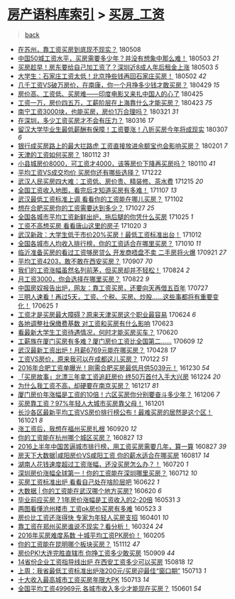 [房产语料库索引](../../README.md)  > [买房_工资](买房_工资.md)
====
> [back](../README.md)

- [在苏州，靠工资买房到底现不现实？](http://jkwz.applinzi.com/ittc/7100469990547522566.html#%E5%9C%A8%E8%8B%8F%E5%B7%9E%EF%BC%8C%E9%9D%A0%E5%B7%A5%E8%B5%84%E4%B9%B0%E6%88%BF%E5%88%B0%E5%BA%95%E7%8E%B0%E4%B8%8D%E7%8E%B0%E5%AE%9E%EF%BC%9F) 180508  
- [中国50城工资水平，买房需要多少年？并没有想象中那么难！](http://jkwz.applinzi.com/ittc/7098940424133805062.html#%E4%B8%AD%E5%9B%BD50%E5%9F%8E%E5%B7%A5%E8%B5%84%E6%B0%B4%E5%B9%B3%EF%BC%8C%E4%B9%B0%E6%88%BF%E9%9C%80%E8%A6%81%E5%A4%9A%E5%B0%91%E5%B9%B4%EF%BC%9F%E5%B9%B6%E6%B2%A1%E6%9C%89%E6%83%B3%E8%B1%A1%E4%B8%AD%E9%82%A3%E4%B9%88%E9%9A%BE%EF%BC%81) 180503 *21* 
- [买房趁早！房东要给自己加工资了？深圳近8成人年后租金上涨](http://jkwz.applinzi.com/ittc/7098937761384104977.html#%E4%B9%B0%E6%88%BF%E8%B6%81%E6%97%A9%EF%BC%81%E6%88%BF%E4%B8%9C%E8%A6%81%E7%BB%99%E8%87%AA%E5%B7%B1%E5%8A%A0%E5%B7%A5%E8%B5%84%E4%BA%86%EF%BC%9F%E6%B7%B1%E5%9C%B3%E8%BF%918%E6%88%90%E4%BA%BA%E5%B9%B4%E5%90%8E%E7%A7%9F%E9%87%91%E4%B8%8A%E6%B6%A8) 180503 *5* 
- [大学生：石家庄工资太低！北京挣些钱再回石家庄买房！](http://jkwz.applinzi.com/ittc/7098542133265040391.html#%E5%A4%A7%E5%AD%A6%E7%94%9F%EF%BC%9A%E7%9F%B3%E5%AE%B6%E5%BA%84%E5%B7%A5%E8%B5%84%E5%A4%AA%E4%BD%8E%EF%BC%81%E5%8C%97%E4%BA%AC%E6%8C%A3%E4%BA%9B%E9%92%B1%E5%86%8D%E5%9B%9E%E7%9F%B3%E5%AE%B6%E5%BA%84%E4%B9%B0%E6%88%BF%EF%BC%81) 180502 *42* 
- [几千工资VS破万房价，在南康，你一个月挣多少钱才敢买房？](http://jkwz.applinzi.com/ittc/7097313972590216202.html#%E5%87%A0%E5%8D%83%E5%B7%A5%E8%B5%84VS%E7%A0%B4%E4%B8%87%E6%88%BF%E4%BB%B7%EF%BC%8C%E5%9C%A8%E5%8D%97%E5%BA%B7%EF%BC%8C%E4%BD%A0%E4%B8%80%E4%B8%AA%E6%9C%88%E6%8C%A3%E5%A4%9A%E5%B0%91%E9%92%B1%E6%89%8D%E6%95%A2%E4%B9%B0%E6%88%BF%EF%BC%9F) 180429 *15* 
- [房价高、工资低、买房难——印度电影又来扎中国人的心了](http://jkwz.applinzi.com/ittc/7095918875306886150.html#%E6%88%BF%E4%BB%B7%E9%AB%98%E3%80%81%E5%B7%A5%E8%B5%84%E4%BD%8E%E3%80%81%E4%B9%B0%E6%88%BF%E9%9A%BE%E2%80%94%E2%80%94%E5%8D%B0%E5%BA%A6%E7%94%B5%E5%BD%B1%E5%8F%88%E6%9D%A5%E6%89%8E%E4%B8%AD%E5%9B%BD%E4%BA%BA%E7%9A%84%E5%BF%83%E4%BA%86) 180425  
- [工资一万，房价四五万，工薪阶层在上海靠什么才能买房？](http://jkwz.applinzi.com/ittc/7095181363357680650.html#%E5%B7%A5%E8%B5%84%E4%B8%80%E4%B8%87%EF%BC%8C%E6%88%BF%E4%BB%B7%E5%9B%9B%E4%BA%94%E4%B8%87%EF%BC%8C%E5%B7%A5%E8%96%AA%E9%98%B6%E5%B1%82%E5%9C%A8%E4%B8%8A%E6%B5%B7%E9%9D%A0%E4%BB%80%E4%B9%88%E6%89%8D%E8%83%BD%E4%B9%B0%E6%88%BF%EF%BC%9F) 180423 *75* 
- [南宁工资3000块，也能买房，房价1万合理吗？](http://jkwz.applinzi.com/ittc/7083051453646373894.html#%E5%8D%97%E5%AE%81%E5%B7%A5%E8%B5%843000%E5%9D%97%EF%BC%8C%E4%B9%9F%E8%83%BD%E4%B9%B0%E6%88%BF%EF%BC%8C%E6%88%BF%E4%BB%B71%E4%B8%87%E5%90%88%E7%90%86%E5%90%97%EF%BC%9F) 180321 *31* 
- [在深圳，多少工资买房才不会有压力？](http://jkwz.applinzi.com/ittc/7081126728854668295.html#%E5%9C%A8%E6%B7%B1%E5%9C%B3%EF%BC%8C%E5%A4%9A%E5%B0%91%E5%B7%A5%E8%B5%84%E4%B9%B0%E6%88%BF%E6%89%8D%E4%B8%8D%E4%BC%9A%E6%9C%89%E5%8E%8B%E5%8A%9B%EF%BC%9F) 180316 *17* 
- [留汉大学毕业生最低薪酬有保障！工资要涨！八折买房今年将成现实](http://jkwz.applinzi.com/ittc/7077567588479796240.html#%E7%95%99%E6%B1%89%E5%A4%A7%E5%AD%A6%E6%AF%95%E4%B8%9A%E7%94%9F%E6%9C%80%E4%BD%8E%E8%96%AA%E9%85%AC%E6%9C%89%E4%BF%9D%E9%9A%9C%EF%BC%81%E5%B7%A5%E8%B5%84%E8%A6%81%E6%B6%A8%EF%BC%81%E5%85%AB%E6%8A%98%E4%B9%B0%E6%88%BF%E4%BB%8A%E5%B9%B4%E5%B0%86%E6%88%90%E7%8E%B0%E5%AE%9E) 180307 *6* 
- [银行成买房路上的最大拦路虎 工资直接放进余额宝也会影响买房？](http://jkwz.applinzi.com/ittc/7065165761377469457.html#%E9%93%B6%E8%A1%8C%E6%88%90%E4%B9%B0%E6%88%BF%E8%B7%AF%E4%B8%8A%E7%9A%84%E6%9C%80%E5%A4%A7%E6%8B%A6%E8%B7%AF%E8%99%8E+%E5%B7%A5%E8%B5%84%E7%9B%B4%E6%8E%A5%E6%94%BE%E8%BF%9B%E4%BD%99%E9%A2%9D%E5%AE%9D%E4%B9%9F%E4%BC%9A%E5%BD%B1%E5%93%8D%E4%B9%B0%E6%88%BF%EF%BC%9F) 180201 *7* 
- [天津的工资如何买房？](http://jkwz.applinzi.com/ittc/7057527616116884490.html#%E5%A4%A9%E6%B4%A5%E7%9A%84%E5%B7%A5%E8%B5%84%E5%A6%82%E4%BD%95%E4%B9%B0%E6%88%BF%EF%BC%9F) 180112 *31* 
- [小县城房价8000，可工资才4000，该等房价下降再买房吗？](http://jkwz.applinzi.com/ittc/7056234694452970502.html#%E5%B0%8F%E5%8E%BF%E5%9F%8E%E6%88%BF%E4%BB%B78000%EF%BC%8C%E5%8F%AF%E5%B7%A5%E8%B5%84%E6%89%8D4000%EF%BC%8C%E8%AF%A5%E7%AD%89%E6%88%BF%E4%BB%B7%E4%B8%8B%E9%99%8D%E5%86%8D%E4%B9%B0%E6%88%BF%E5%90%97%EF%BC%9F) 180110 *41* 
- [平均工资VS成交均价 买房你还有哪些选择？](http://jkwz.applinzi.com/ittc/7049759048113587217.html#%E5%B9%B3%E5%9D%87%E5%B7%A5%E8%B5%84VS%E6%88%90%E4%BA%A4%E5%9D%87%E4%BB%B7+%E4%B9%B0%E6%88%BF%E4%BD%A0%E8%BF%98%E6%9C%89%E5%93%AA%E4%BA%9B%E9%80%89%E6%8B%A9%EF%BC%9F) 171222  
- [武汉人民买房四大难：工资低、房价贵、精装修、茶水费](http://jkwz.applinzi.com/ittc/7047253261680116753.html#%E6%AD%A6%E6%B1%89%E4%BA%BA%E6%B0%91%E4%B9%B0%E6%88%BF%E5%9B%9B%E5%A4%A7%E9%9A%BE%EF%BC%9A%E5%B7%A5%E8%B5%84%E4%BD%8E%E3%80%81%E6%88%BF%E4%BB%B7%E8%B4%B5%E3%80%81%E7%B2%BE%E8%A3%85%E4%BF%AE%E3%80%81%E8%8C%B6%E6%B0%B4%E8%B4%B9) 171215 *20* 
- [全国工资收入地图，看完后才知道买房有多难！](http://jkwz.applinzi.com/ittc/7033274524336915473.html#%E5%85%A8%E5%9B%BD%E5%B7%A5%E8%B5%84%E6%94%B6%E5%85%A5%E5%9C%B0%E5%9B%BE%EF%BC%8C%E7%9C%8B%E5%AE%8C%E5%90%8E%E6%89%8D%E7%9F%A5%E9%81%93%E4%B9%B0%E6%88%BF%E6%9C%89%E5%A4%9A%E9%9A%BE%EF%BC%81) 171107 *13* 
- [武汉最低工资标准上调 看看你的工资能在哪儿买房？](http://jkwz.applinzi.com/ittc/7031382858550215697.html#%E6%AD%A6%E6%B1%89%E6%9C%80%E4%BD%8E%E5%B7%A5%E8%B5%84%E6%A0%87%E5%87%86%E4%B8%8A%E8%B0%83+%E7%9C%8B%E7%9C%8B%E4%BD%A0%E7%9A%84%E5%B7%A5%E8%B5%84%E8%83%BD%E5%9C%A8%E5%93%AA%E5%84%BF%E4%B9%B0%E6%88%BF%EF%BC%9F) 171102  
- [想在合肥买房你的工资需要达到多少？](http://jkwz.applinzi.com/ittc/7029058840979571729.html#%E6%83%B3%E5%9C%A8%E5%90%88%E8%82%A5%E4%B9%B0%E6%88%BF%E4%BD%A0%E7%9A%84%E5%B7%A5%E8%B5%84%E9%9C%80%E8%A6%81%E8%BE%BE%E5%88%B0%E5%A4%9A%E5%B0%91%EF%BC%9F) 171027 *25* 
- [全国各城市平均工资新鲜出炉，拖后腿的你凭什么买房](http://jkwz.applinzi.com/ittc/7028326963700302864.html#%E5%85%A8%E5%9B%BD%E5%90%84%E5%9F%8E%E5%B8%82%E5%B9%B3%E5%9D%87%E5%B7%A5%E8%B5%84%E6%96%B0%E9%B2%9C%E5%87%BA%E7%82%89%EF%BC%8C%E6%8B%96%E5%90%8E%E8%85%BF%E7%9A%84%E4%BD%A0%E5%87%AD%E4%BB%80%E4%B9%88%E4%B9%B0%E6%88%BF) 171025 *1* 
- [工资不高想买房 看看唐山这里的房子](http://jkwz.applinzi.com/ittc/7026467007145444369.html#%E5%B7%A5%E8%B5%84%E4%B8%8D%E9%AB%98%E6%83%B3%E4%B9%B0%E6%88%BF+%E7%9C%8B%E7%9C%8B%E5%94%90%E5%B1%B1%E8%BF%99%E9%87%8C%E7%9A%84%E6%88%BF%E5%AD%90) 171020 *3* 
- [武汉新政：大学生低于市价20%买房！最低工资标准出台！](http://jkwz.applinzi.com/ittc/7023549259566285841.html#%E6%AD%A6%E6%B1%89%E6%96%B0%E6%94%BF%EF%BC%9A%E5%A4%A7%E5%AD%A6%E7%94%9F%E4%BD%8E%E4%BA%8E%E5%B8%82%E4%BB%B720%25%E4%B9%B0%E6%88%BF%EF%BC%81%E6%9C%80%E4%BD%8E%E5%B7%A5%E8%B5%84%E6%A0%87%E5%87%86%E5%87%BA%E5%8F%B0%EF%BC%81) 171012  
- [全国各城市人均收入排行榜，你的工资适合在哪里买房？](http://jkwz.applinzi.com/ittc/7022728734166221840.html#%E5%85%A8%E5%9B%BD%E5%90%84%E5%9F%8E%E5%B8%82%E4%BA%BA%E5%9D%87%E6%94%B6%E5%85%A5%E6%8E%92%E8%A1%8C%E6%A6%9C%EF%BC%8C%E4%BD%A0%E7%9A%84%E5%B7%A5%E8%B5%84%E9%80%82%E5%90%88%E5%9C%A8%E5%93%AA%E9%87%8C%E4%B9%B0%E6%88%BF%EF%BC%9F) 171010 *11* 
- [临沂准备买房的看过工资够房贷么 开发商捂盘不卖 二手房将火爆](http://jkwz.applinzi.com/ittc/7015802893486261264.html#%E4%B8%B4%E6%B2%82%E5%87%86%E5%A4%87%E4%B9%B0%E6%88%BF%E7%9A%84%E7%9C%8B%E8%BF%87%E5%B7%A5%E8%B5%84%E5%A4%9F%E6%88%BF%E8%B4%B7%E4%B9%88+%E5%BC%80%E5%8F%91%E5%95%86%E6%8D%82%E7%9B%98%E4%B8%8D%E5%8D%96+%E4%BA%8C%E6%89%8B%E6%88%BF%E5%B0%86%E7%81%AB%E7%88%86) 170921 *27* 
- [平均工资4203，敢不敢在西安买房？](http://jkwz.applinzi.com/ittc/7010507155348931600.html#%E5%B9%B3%E5%9D%87%E5%B7%A5%E8%B5%844203%EF%BC%8C%E6%95%A2%E4%B8%8D%E6%95%A2%E5%9C%A8%E8%A5%BF%E5%AE%89%E4%B9%B0%E6%88%BF%EF%BC%9F) 170907 *70* 
- [我们的工资涨幅虽然名列前茅，但买房却并不轻松！](http://jkwz.applinzi.com/ittc/7005319235621094416.html#%E6%88%91%E4%BB%AC%E7%9A%84%E5%B7%A5%E8%B5%84%E6%B6%A8%E5%B9%85%E8%99%BD%E7%84%B6%E5%90%8D%E5%88%97%E5%89%8D%E8%8C%85%EF%BC%8C%E4%BD%86%E4%B9%B0%E6%88%BF%E5%8D%B4%E5%B9%B6%E4%B8%8D%E8%BD%BB%E6%9D%BE%EF%BC%81) 170824 *2* 
- [月工资3000，你会选择在哪里买房？](http://jkwz.applinzi.com/ittc/7004673698483930129.html#%E6%9C%88%E5%B7%A5%E8%B5%843000%EF%BC%8C%E4%BD%A0%E4%BC%9A%E9%80%89%E6%8B%A9%E5%9C%A8%E5%93%AA%E9%87%8C%E4%B9%B0%E6%88%BF%EF%BC%9F) 170822 *9* 
- [中国房奴报告出炉，网友：靠工资买房，还要向天再借五百年](http://jkwz.applinzi.com/ittc/6995081415610598416.html#%E4%B8%AD%E5%9B%BD%E6%88%BF%E5%A5%B4%E6%8A%A5%E5%91%8A%E5%87%BA%E7%82%89%EF%BC%8C%E7%BD%91%E5%8F%8B%EF%BC%9A%E9%9D%A0%E5%B7%A5%E8%B5%84%E4%B9%B0%E6%88%BF%EF%BC%8C%E8%BF%98%E8%A6%81%E5%90%91%E5%A4%A9%E5%86%8D%E5%80%9F%E4%BA%94%E7%99%BE%E5%B9%B4) 170727  
- [三明人速看！再过5天，工资、个税、买房、炒股……这些事都将有重要变化！](http://jkwz.applinzi.com/ittc/6983241683268273157.html#%E4%B8%89%E6%98%8E%E4%BA%BA%E9%80%9F%E7%9C%8B%EF%BC%81%E5%86%8D%E8%BF%875%E5%A4%A9%EF%BC%8C%E5%B7%A5%E8%B5%84%E3%80%81%E4%B8%AA%E7%A8%8E%E3%80%81%E4%B9%B0%E6%88%BF%E3%80%81%E7%82%92%E8%82%A1%E2%80%A6%E2%80%A6%E8%BF%99%E4%BA%9B%E4%BA%8B%E9%83%BD%E5%B0%86%E6%9C%89%E9%87%8D%E8%A6%81%E5%8F%98%E5%8C%96%EF%BC%81) 170625 *1* 
- [工资才是买房最大障碍？原来天津买房这个职业最容易](http://jkwz.applinzi.com/ittc/6982786213114020868.html#%E5%B7%A5%E8%B5%84%E6%89%8D%E6%98%AF%E4%B9%B0%E6%88%BF%E6%9C%80%E5%A4%A7%E9%9A%9C%E7%A2%8D%EF%BC%9F%E5%8E%9F%E6%9D%A5%E5%A4%A9%E6%B4%A5%E4%B9%B0%E6%88%BF%E8%BF%99%E4%B8%AA%E8%81%8C%E4%B8%9A%E6%9C%80%E5%AE%B9%E6%98%93) 170624 *6* 
- [各地调整社保缴费基数 对工资和买房有什么影响](http://jkwz.applinzi.com/ittc/6982384136500020229.html#%E5%90%84%E5%9C%B0%E8%B0%83%E6%95%B4%E7%A4%BE%E4%BF%9D%E7%BC%B4%E8%B4%B9%E5%9F%BA%E6%95%B0+%E5%AF%B9%E5%B7%A5%E8%B5%84%E5%92%8C%E4%B9%B0%E6%88%BF%E6%9C%89%E4%BB%80%E4%B9%88%E5%BD%B1%E5%93%8D) 170623  
- [看最新大学生工资待遇情况，何时才能买房买车？](http://jkwz.applinzi.com/ittc/6981204845208798213.html#%E7%9C%8B%E6%9C%80%E6%96%B0%E5%A4%A7%E5%AD%A6%E7%94%9F%E5%B7%A5%E8%B5%84%E5%BE%85%E9%81%87%E6%83%85%E5%86%B5%EF%BC%8C%E4%BD%95%E6%97%B6%E6%89%8D%E8%83%BD%E4%B9%B0%E6%88%BF%E4%B9%B0%E8%BD%A6%EF%BC%9F) 170620  
- [工薪族在厦门买房有多难？厦门房价工资比全国第二……](http://jkwz.applinzi.com/ittc/6977112452142466053.html#%E5%B7%A5%E8%96%AA%E6%97%8F%E5%9C%A8%E5%8E%A6%E9%97%A8%E4%B9%B0%E6%88%BF%E6%9C%89%E5%A4%9A%E9%9A%BE%EF%BC%9F%E5%8E%A6%E9%97%A8%E6%88%BF%E4%BB%B7%E5%B7%A5%E8%B5%84%E6%AF%94%E5%85%A8%E5%9B%BD%E7%AC%AC%E4%BA%8C%E2%80%A6%E2%80%A6) 170609 *12* 
- [武汉最新工资出炉！月薪6769元能在哪买房？](http://jkwz.applinzi.com/ittc/6961695606736159749.html#%E6%AD%A6%E6%B1%89%E6%9C%80%E6%96%B0%E5%B7%A5%E8%B5%84%E5%87%BA%E7%82%89%EF%BC%81%E6%9C%88%E8%96%AA6769%E5%85%83%E8%83%BD%E5%9C%A8%E5%93%AA%E4%B9%B0%E6%88%BF%EF%BC%9F) 170428 *17* 
- [工资VS房价，原来我可以在成都这儿买房？](http://jkwz.applinzi.com/ittc/6925955797510259717.html#%E5%B7%A5%E8%B5%84VS%E6%88%BF%E4%BB%B7%EF%BC%8C%E5%8E%9F%E6%9D%A5%E6%88%91%E5%8F%AF%E4%BB%A5%E5%9C%A8%E6%88%90%E9%83%BD%E8%BF%99%E5%84%BF%E4%B9%B0%E6%88%BF%EF%BC%9F) 170122 *51* 
- [2016年合肥工资单曝光！刚需合肥买房最低月供5039元！](http://jkwz.applinzi.com/ittc/6917463031809573893.html#2016%E5%B9%B4%E5%90%88%E8%82%A5%E5%B7%A5%E8%B5%84%E5%8D%95%E6%9B%9D%E5%85%89%EF%BC%81%E5%88%9A%E9%9C%80%E5%90%88%E8%82%A5%E4%B9%B0%E6%88%BF%E6%9C%80%E4%BD%8E%E6%9C%88%E4%BE%9B5039%E5%85%83%EF%BC%81) 161230 *54* 
- [「买房故事」北漂三年拿工资追赶房价 终50万首付入手大兴房](http://jkwz.applinzi.com/ittc/6915262168428971013.html#%E3%80%8C%E4%B9%B0%E6%88%BF%E6%95%85%E4%BA%8B%E3%80%8D%E5%8C%97%E6%BC%82%E4%B8%89%E5%B9%B4%E6%8B%BF%E5%B7%A5%E8%B5%84%E8%BF%BD%E8%B5%B6%E6%88%BF%E4%BB%B7+%E7%BB%8850%E4%B8%87%E9%A6%96%E4%BB%98%E5%85%A5%E6%89%8B%E5%A4%A7%E5%85%B4%E6%88%BF) 161224 *20* 
- [为什么我工资不高，却硬要在南京买房？](http://jkwz.applinzi.com/ittc/6912701452241077252.html#%E4%B8%BA%E4%BB%80%E4%B9%88%E6%88%91%E5%B7%A5%E8%B5%84%E4%B8%8D%E9%AB%98%EF%BC%8C%E5%8D%B4%E7%A1%AC%E8%A6%81%E5%9C%A8%E5%8D%97%E4%BA%AC%E4%B9%B0%E6%88%BF%EF%BC%9F) 161217 *81* 
- [厦门房价年涨幅是工资的10倍！六区买房你分别要奋斗多少年？](http://jkwz.applinzi.com/ittc/6908434568373076997.html#%E5%8E%A6%E9%97%A8%E6%88%BF%E4%BB%B7%E5%B9%B4%E6%B6%A8%E5%B9%85%E6%98%AF%E5%B7%A5%E8%B5%84%E7%9A%8410%E5%80%8D%EF%BC%81%E5%85%AD%E5%8C%BA%E4%B9%B0%E6%88%BF%E4%BD%A0%E5%88%86%E5%88%AB%E8%A6%81%E5%A5%8B%E6%96%97%E5%A4%9A%E5%B0%91%E5%B9%B4%EF%BC%9F) 161206 *7* 
- [买房靠工资？97%年轻人大城市买房靠父母！](http://jkwz.applinzi.com/ittc/6906372017590109188.html#%E4%B9%B0%E6%88%BF%E9%9D%A0%E5%B7%A5%E8%B5%84%EF%BC%9F97%25%E5%B9%B4%E8%BD%BB%E4%BA%BA%E5%A4%A7%E5%9F%8E%E5%B8%82%E4%B9%B0%E6%88%BF%E9%9D%A0%E7%88%B6%E6%AF%8D%EF%BC%81) 161201  
- [长沙各区最新平均工资VS房价排行榜公布！最难买房的居然是这个区！](http://jkwz.applinzi.com/ittc/6891484936833336325.html#%E9%95%BF%E6%B2%99%E5%90%84%E5%8C%BA%E6%9C%80%E6%96%B0%E5%B9%B3%E5%9D%87%E5%B7%A5%E8%B5%84VS%E6%88%BF%E4%BB%B7%E6%8E%92%E8%A1%8C%E6%A6%9C%E5%85%AC%E5%B8%83%EF%BC%81%E6%9C%80%E9%9A%BE%E4%B9%B0%E6%88%BF%E7%9A%84%E5%B1%85%E7%84%B6%E6%98%AF%E8%BF%99%E4%B8%AA%E5%8C%BA%EF%BC%81) 161021 *8* 
- [涨工资后，我想在福州买房扎根](http://jkwz.applinzi.com/ittc/6879958725036606469.html#%E6%B6%A8%E5%B7%A5%E8%B5%84%E5%90%8E%EF%BC%8C%E6%88%91%E6%83%B3%E5%9C%A8%E7%A6%8F%E5%B7%9E%E4%B9%B0%E6%88%BF%E6%89%8E%E6%A0%B9) 160920 *12* 
- [你的工资能在杭州哪个城区买房？](http://jkwz.applinzi.com/ittc/6871072463261271045.html#%E4%BD%A0%E7%9A%84%E5%B7%A5%E8%B5%84%E8%83%BD%E5%9C%A8%E6%9D%AD%E5%B7%9E%E5%93%AA%E4%B8%AA%E5%9F%8E%E5%8C%BA%E4%B9%B0%E6%88%BF%EF%BC%9F) 160827 *13* 
- [2016上半年中国苦逼城市排行榜，用工资买房需要几年，算一算](http://jkwz.applinzi.com/ittc/6871017069935592452.html#2016%E4%B8%8A%E5%8D%8A%E5%B9%B4%E4%B8%AD%E5%9B%BD%E8%8B%A6%E9%80%BC%E5%9F%8E%E5%B8%82%E6%8E%92%E8%A1%8C%E6%A6%9C%EF%BC%8C%E7%94%A8%E5%B7%A5%E8%B5%84%E4%B9%B0%E6%88%BF%E9%9C%80%E8%A6%81%E5%87%A0%E5%B9%B4%EF%BC%8C%E7%AE%97%E4%B8%80%E7%AE%97) 160827 *39* 
- [房天下大数据|咸阳房价VS咸阳工资 你的薪水适合在哪买房](http://jkwz.applinzi.com/ittc/6867333299164414980.html#%E6%88%BF%E5%A4%A9%E4%B8%8B%E5%A4%A7%E6%95%B0%E6%8D%AE%7C%E5%92%B8%E9%98%B3%E6%88%BF%E4%BB%B7VS%E5%92%B8%E9%98%B3%E5%B7%A5%E8%B5%84+%E4%BD%A0%E7%9A%84%E8%96%AA%E6%B0%B4%E9%80%82%E5%90%88%E5%9C%A8%E5%93%AA%E4%B9%B0%E6%88%BF) 160817 *14* 
- [湖南人花钱速度超过工资涨幅，还没买房怎么办？！](http://jkwz.applinzi.com/ittc/6857000830150116357.html#%E6%B9%96%E5%8D%97%E4%BA%BA%E8%8A%B1%E9%92%B1%E9%80%9F%E5%BA%A6%E8%B6%85%E8%BF%87%E5%B7%A5%E8%B5%84%E6%B6%A8%E5%B9%85%EF%BC%8C%E8%BF%98%E6%B2%A1%E4%B9%B0%E6%88%BF%E6%80%8E%E4%B9%88%E5%8A%9E%EF%BC%9F%EF%BC%81) 160720 *1* 
- [深圳房价涨幅全球第一！你的工资能在深圳哪里买房？](http://jkwz.applinzi.com/ittc/6854112724275168260.html#%E6%B7%B1%E5%9C%B3%E6%88%BF%E4%BB%B7%E6%B6%A8%E5%B9%85%E5%85%A8%E7%90%83%E7%AC%AC%E4%B8%80%EF%BC%81%E4%BD%A0%E7%9A%84%E5%B7%A5%E8%B5%84%E8%83%BD%E5%9C%A8%E6%B7%B1%E5%9C%B3%E5%93%AA%E9%87%8C%E4%B9%B0%E6%88%BF%EF%BC%9F) 160712 *10* 
- [买房工资标准出炉 看看自己处在啥阶层吧](http://jkwz.applinzi.com/ittc/6846611088426419204.html#%E4%B9%B0%E6%88%BF%E5%B7%A5%E8%B5%84%E6%A0%87%E5%87%86%E5%87%BA%E7%82%89+%E7%9C%8B%E7%9C%8B%E8%87%AA%E5%B7%B1%E5%A4%84%E5%9C%A8%E5%95%A5%E9%98%B6%E5%B1%82%E5%90%A7) 160622 *1* 
- [大数据 | 你的工资能在武汉哪个地方买房?](http://jkwz.applinzi.com/ittc/6845755606061024261.html#%E5%A4%A7%E6%95%B0%E6%8D%AE+%7C+%E4%BD%A0%E7%9A%84%E5%B7%A5%E8%B5%84%E8%83%BD%E5%9C%A8%E6%AD%A6%E6%B1%89%E5%93%AA%E4%B8%AA%E5%9C%B0%E6%96%B9%E4%B9%B0%E6%88%BF%3F) 160620 *6* 
- [毕业前应买房？1年房价涨幅是工资收入的2-20倍](http://jkwz.applinzi.com/ittc/6838307061896840196.html#%E6%AF%95%E4%B8%9A%E5%89%8D%E5%BA%94%E4%B9%B0%E6%88%BF%EF%BC%9F1%E5%B9%B4%E6%88%BF%E4%BB%B7%E6%B6%A8%E5%B9%85%E6%98%AF%E5%B7%A5%E8%B5%84%E6%94%B6%E5%85%A5%E7%9A%842-20%E5%80%8D) 160531 *3* 
- [两图看懂沧州楼市 工资pk房价买房有多难](http://jkwz.applinzi.com/ittc/6835366423740023813.html#%E4%B8%A4%E5%9B%BE%E7%9C%8B%E6%87%82%E6%B2%A7%E5%B7%9E%E6%A5%BC%E5%B8%82+%E5%B7%A5%E8%B5%84pk%E6%88%BF%E4%BB%B7%E4%B9%B0%E6%88%BF%E6%9C%89%E5%A4%9A%E9%9A%BE) 160523 *3* 
- [房价比工资还涨得快 专家为年轻人买房支招](http://jkwz.applinzi.com/ittc/6816104679876330501.html#%E6%88%BF%E4%BB%B7%E6%AF%94%E5%B7%A5%E8%B5%84%E8%BF%98%E6%B6%A8%E5%BE%97%E5%BF%AB+%E4%B8%93%E5%AE%B6%E4%B8%BA%E5%B9%B4%E8%BD%BB%E4%BA%BA%E4%B9%B0%E6%88%BF%E6%94%AF%E6%8B%9B) 160401 *10* 
- [靠工资在郑州买房谁说不现实？看分析！](http://jkwz.applinzi.com/ittc/6813061709329597445.html#%E9%9D%A0%E5%B7%A5%E8%B5%84%E5%9C%A8%E9%83%91%E5%B7%9E%E4%B9%B0%E6%88%BF%E8%B0%81%E8%AF%B4%E4%B8%8D%E7%8E%B0%E5%AE%9E%EF%BC%9F%E7%9C%8B%E5%88%86%E6%9E%90%EF%BC%81) 160324 *24* 
- [2016年买房难度系数 十城平均工资PK房价！](http://jkwz.applinzi.com/ittc/6795297957716952068.html#2016%E5%B9%B4%E4%B9%B0%E6%88%BF%E9%9A%BE%E5%BA%A6%E7%B3%BB%E6%95%B0+%E5%8D%81%E5%9F%8E%E5%B9%B3%E5%9D%87%E5%B7%A5%E8%B5%84PK%E6%88%BF%E4%BB%B7%EF%BC%81) 160205  
- [你的工资能在昆明哪个板块买房？](http://jkwz.applinzi.com/ittc/6763719965035463684.html#%E4%BD%A0%E7%9A%84%E5%B7%A5%E8%B5%84%E8%83%BD%E5%9C%A8%E6%98%86%E6%98%8E%E5%93%AA%E4%B8%AA%E6%9D%BF%E5%9D%97%E4%B9%B0%E6%88%BF%EF%BC%9F) 151112 *47* 
- [房价PK!大连完胜直辖市 你挣工资多少敢买房](http://jkwz.applinzi.com/ittc/6740063530633856004.html#%E6%88%BF%E4%BB%B7PK%21%E5%A4%A7%E8%BF%9E%E5%AE%8C%E8%83%9C%E7%9B%B4%E8%BE%96%E5%B8%82+%E4%BD%A0%E6%8C%A3%E5%B7%A5%E8%B5%84%E5%A4%9A%E5%B0%91%E6%95%A2%E4%B9%B0%E6%88%BF) 150909 *44* 
- [14省份企业工资指导线出炉 在西安工资多少可以买房](http://jkwz.applinzi.com/ittc/547650615731540093.html#14%E7%9C%81%E4%BB%BD%E4%BC%81%E4%B8%9A%E5%B7%A5%E8%B5%84%E6%8C%87%E5%AF%BC%E7%BA%BF%E5%87%BA%E7%82%89+%E5%9C%A8%E8%A5%BF%E5%AE%89%E5%B7%A5%E8%B5%84%E5%A4%9A%E5%B0%91%E5%8F%AF%E4%BB%A5%E4%B9%B0%E6%88%BF) 150818 *12* 
- [上周：我省最低工资标准出炉涨200元/买房迎最佳“窗口期”](http://jkwz.applinzi.com/ittc/547650615054944658.html#%E4%B8%8A%E5%91%A8%EF%BC%9A%E6%88%91%E7%9C%81%E6%9C%80%E4%BD%8E%E5%B7%A5%E8%B5%84%E6%A0%87%E5%87%86%E5%87%BA%E7%82%89%E6%B6%A8200%E5%85%83%2F%E4%B9%B0%E6%88%BF%E8%BF%8E%E6%9C%80%E4%BD%B3%E2%80%9C%E7%AA%97%E5%8F%A3%E6%9C%9F%E2%80%9D) 150713 *1* 
- [十大收入最高城市工资买房年限大PK](http://jkwz.applinzi.com/ittc/547650615054749071.html#%E5%8D%81%E5%A4%A7%E6%94%B6%E5%85%A5%E6%9C%80%E9%AB%98%E5%9F%8E%E5%B8%82%E5%B7%A5%E8%B5%84%E4%B9%B0%E6%88%BF%E5%B9%B4%E9%99%90%E5%A4%A7PK) 150713 *14* 
- [全国平均工资49969元 各城市收入多少才能现在买房？](http://jkwz.applinzi.com/ittc/547650611410967678.html#%E5%85%A8%E5%9B%BD%E5%B9%B3%E5%9D%87%E5%B7%A5%E8%B5%8449969%E5%85%83+%E5%90%84%E5%9F%8E%E5%B8%82%E6%94%B6%E5%85%A5%E5%A4%9A%E5%B0%91%E6%89%8D%E8%83%BD%E7%8E%B0%E5%9C%A8%E4%B9%B0%E6%88%BF%EF%BC%9F) 150601 *54* 
